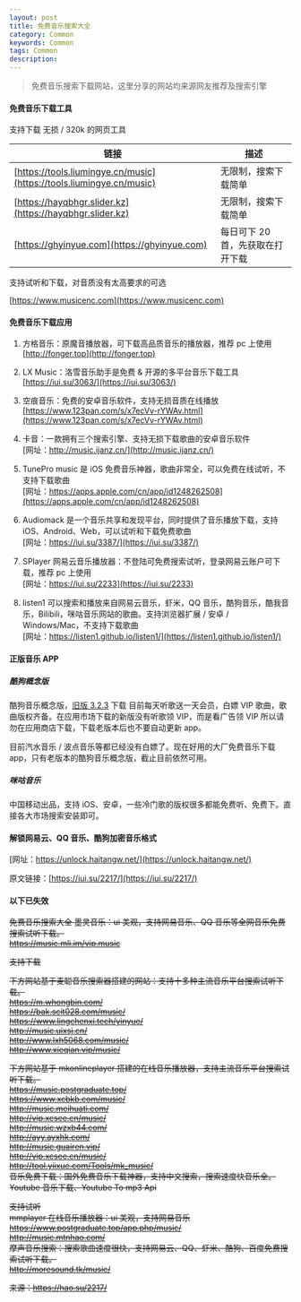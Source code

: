 ```yaml
---
layout: post
title: 免费音乐搜索大全
category: Common
keywords: Common
tags: Common
description: 
---
```


> 免费音乐搜索下载网站，这里分享的网站均来源网友推荐及搜索引擎

#### 免费音乐下载工具

支持下载 无损 / 320k 的网页工具

| 链接 | 描述 |
| --- | --- |
| [https://tools.liumingye.cn/music](https://tools.liumingye.cn/music) | 无限制，搜索下载简单 |
| [https://hayqbhgr.slider.kz](https://hayqbhgr.slider.kz) | 无限制，搜索下载简单 |
| [https://ghyinyue.com](https://ghyinyue.com)	| 每日可下 20 首，先获取在打开下载 |

支持试听和下载，对音质没有太高要求的可选

[https://www.musicenc.com](https://www.musicenc.com)

#### 免费音乐下载应用

1. 方格音乐：原魔音播放器，可下载高品质音乐的播放器，推荐 pc 上使用  
[http://fonger.top](http://fonger.top)

2. LX Music：洛雪音乐助手是免费 & 开源的多平台音乐下载工具  
[https://iui.su/3063/](https://iui.su/3063/)

3. 空痕音乐：免费的安卓音乐软件，支持无损音质在线播放  
[https://www.123pan.com/s/x7ecVv-rYWAv.html](https://www.123pan.com/s/x7ecVv-rYWAv.html)

4. 卡音：一款拥有三个搜索引擎、支持无损下载歌曲的安卓音乐软件  
[网址：http://music.ijanz.cn/](http://music.ijanz.cn/)

5. TunePro music 是 iOS 免费音乐神器，歌曲非常全，可以免费在线试听，不支持下载歌曲  
[网址：https://apps.apple.com/cn/app/id1248262508](https://apps.apple.com/cn/app/id1248262508)

6. Audiomack 是一个音乐共享和发现平台，同时提供了音乐播放下载，支持 iOS、Android、Web，可以试听和下载免费歌曲  
[网址：https://iui.su/3387/](https://iui.su/3387/)

7. SPlayer 网易云音乐播放器：不登陆可免费搜索试听，登录网易云账户可下载，推荐 pc 上使用  
[网址：https://iui.su/2233](https://iui.su/2233)

8. listen1 可以搜索和播放来自网易云音乐，虾米，QQ 音乐，酷狗音乐，酷我音乐，Bilibili，咪咕音乐网站的歌曲。支持浏览器扩展 / 安卓 / Windows/Mac，不支持下载歌曲  
[网址：https://listen1.github.io/listen1/](https://listen1.github.io/listen1/)

#### 正版音乐 APP
##### 酷狗概念版  
 酷狗音乐概念版，[旧版 3.2.3](https://iui.su/2223/) 下载 目前每天听歌送一天会员，白嫖 VIP 歌曲，歌曲版权齐备。在应用市场下载的新版没有听歌领 VIP，而是看广告领 VIP 所以请勿在应用商店下载，下载老版本后也不要自动更新 app。

目前汽水音乐 / 波点音乐等都已经没有白嫖了。现在好用的大厂免费音乐下载 app，只有老版本的酷狗音乐概念版，截止目前依然可用。

##### 咪咕音乐
 中国移动出品，支持 iOS、安卓，一些冷门歌的版权很多都能免费听、免费下。直接各大市场搜索安装即可。

#### 解锁网易云、QQ 音乐、酷狗加密音乐格式
[网址：https://unlock.haitangw.net/](https://unlock.haitangw.net/)

原文链接：[https://iui.su/2217/](https://iui.su/2217/)

#### 以下已失效

~~免费音乐搜索大全
墨灵音乐：ui 美观，支持网易音乐、QQ 音乐等全网音乐免费搜索试听下载。   
https://music.mli.im/vip.music~~

~~支持下载~~

~~下方网站基于麦聪音乐搜索器搭建的网站：支持十多种主流音乐平台搜索试听下载。   
https://m.whongbin.com/   
https://bak.scit028.com/music/   
https://www.lingchenxi.tech/yinyue/   
http://music.uixsj.cn/   
http://www.lxh5068.com/music/   
http://www.xieqian.vip/music/~~

~~下方网站基于 mkonlineplayer 搭建的在线音乐播放器，支持主流音乐平台搜索试听下载。   
https://music.postgraduate.top/   
https://www.xcbkb.com/music/   
http://music.meihuati.com/   
http://vip.xcsee.cn/music/   
http://music.wzxb44.com/   
http://ayy.ayxhk.com/   
http://music.guairen.vip/   
http://vip.xcsee.cn/music/   
http://tool.yiixue.com/Tools/mk_music/   
音乐免费下载：国外免费音乐下载神器，支持中文搜索，搜索速度快音乐全。   
Youtube 音乐下载、Youtube To mp3 Api~~  

~~支持试听   
mmplayer 在线音乐播放器：ui 美观，支持网易音乐   
https://www.postgraduate.top/app.php/music/   
http://music.mtnhao.com/   
摩声音乐搜索：搜索歌曲速度很快，支持网易云、QQ、虾米、酷狗、百度免费搜索试听下载。   
http://moresound.tk/music/~~

~~来源：https://hao.su/2217/~~